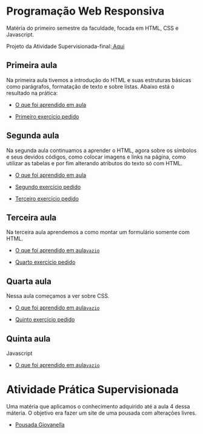 # Programação Web Responsiva
Matéria do primeiro semestre da faculdade, focada em HTML, CSS e Javascript.

Projeto da Atividade Supervisionada-final:<a href="https://desafio.patoacademy.run/hit/tznricm-21395" target="blank"> Aqui </a>

## Primeira aula
Na primeira aula tivemos a introdução do HTML e suas estruturas básicas como parágrafos, formatação de texto e sobre listas. Abaixo está o resultado na prática:

* <a href="https://vitorvdavoglio.github.io/Programacao_Web_Responsiva/aula_1/treino_aula_001.html" target="blank"> O que foi aprendido em aula </a>

* <a href="https://vitorvdavoglio.github.io/Programacao_Web_Responsiva/aula_1/exercicio_1.html"> Primeiro exercício pedido </a>

## Segunda aula

Na segunda aula continuamos a aprender o HTML, agora sobre os símbolos e seus devidos códigos, como colocar imagens e links na página, como utilizar as tabelas e por fim alterando atributos do texto só com HTML.

* <a href="https://vitorvdavoglio.github.io/Programacao_Web_Responsiva/aula_2/treino_aula_002/treino_aula_002.html" target="blank"> O que foi aprendido em aula </a>

* <a href="https://vitorvdavoglio.github.io/Programacao_Web_Responsiva/aula_2/exercicio_2/exercicio_2.html" target="blank"> Segundo exercício pedido </a>

* <a href="https://vitorvdavoglio.github.io/Programacao_Web_Responsiva/aula_2/exercicio_3/index.html" target="blank"> Terceiro exercício pedido </a>

## Terceira aula 

Na terceira aula aprendemos a como montar um formulário somente com HTML.

* <a href="" target="blank"> O que foi aprendido em aula`vazio` </a>

* <a href="https://vitorvdavoglio.github.io/Programacao_Web_Responsiva/aula_3/exercicio_4.html" target="blank"> Quarto exercício pedido </a>

## Quarta aula

Nessa aula começamos a ver sobre CSS. 

* <a href="" target="blank"> O que foi aprendido em aula`vazio` </a>

* <a href="https://vitorvdavoglio.github.io/Programacao_Web_Responsiva/aula_4/exercicio_5/index.html" target="blank"> Quinto exercício pedido </a>

## Quinta aula

Javascript

* <a href="" target="blank"> O que foi aprendido em aula`vazio` </a>

# Atividade Prática Supervisionada

Uma matéria que aplicamos o conhecimento adquirido até a aula 4 dessa máteria.
O objetivo era fazer um site de uma pousada com alterações livres.

* <a href="https://vitorvdavoglio.github.io/Programacao_Web_Responsiva/Atividade_Pratica/index.html" target="blank"> Pousada Giovanella </a>
